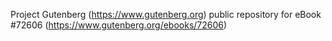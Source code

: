 Project Gutenberg (https://www.gutenberg.org) public repository
for eBook #72606 (https://www.gutenberg.org/ebooks/72606)
